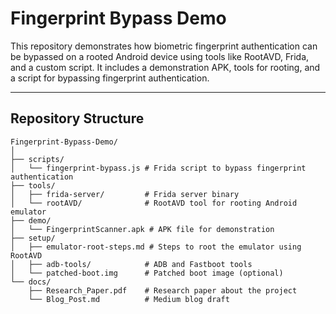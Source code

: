 # Fingerprint Bypass Demo

This repository demonstrates how biometric fingerprint authentication can be bypassed on a rooted Android device using tools like RootAVD, Frida, and a custom script. It includes a demonstration APK, tools for rooting, and a script for bypassing fingerprint authentication.

---

## **Repository Structure**

```plaintext
Fingerprint-Bypass-Demo/
│
├── scripts/
│   └── fingerprint-bypass.js # Frida script to bypass fingerprint authentication
├── tools/
│   ├── frida-server/         # Frida server binary
│   └── rootAVD/              # RootAVD tool for rooting Android emulator
├── demo/
│   └── FingerprintScanner.apk # APK file for demonstration
├── setup/
│   ├── emulator-root-steps.md # Steps to root the emulator using RootAVD
│   ├── adb-tools/            # ADB and Fastboot tools
│   └── patched-boot.img      # Patched boot image (optional)
└── docs/
    ├── Research_Paper.pdf    # Research paper about the project
    └── Blog_Post.md          # Medium blog draft
